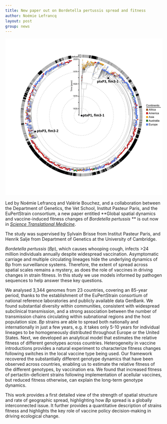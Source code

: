 ```yaml
---
title: New paper out on Bordetella pertussis spread and fitness
author: Noémie Lefrancq
layout: post
group: news
---
```


<img src="/static/img/news/BPertussis_phylo.jpg" alt="BPertussis_phylo" class="img-fluid">

Led by Noémie Lefrancq and Valérie Bouchez, and a collaboration between the Department of Genetics, the Vet School, Institut Pasteur Paris, and the EuPertStrain consortium, a new paper entitled **Global spatial dynamics and vaccine-induced fitness changes of *Bordetella pertussis* ** is out now in [*Science Translational Medicine*](https://www.science.org/doi/10.1126/scitranslmed.abn3253). 

The study was supervised by Sylvain Brisse from Institut Pasteur Paris, and Henrik Salje from Department of Genetics at the University of Cambridge.


*Bordetella pertussis* (*Bp*), which causes whooping cough, infects >24 million individuals annually despite widespread vaccination. Asymptomatic carriage and multiple circulating lineages hide the underlying dynamics of Bp from surveillance systems. Therefore, the extent of spread across spatial scales remains a mystery, as does the role of vaccines in driving changes in strain fitness. In this study we use models informed by pathogen sequences to help answer these key questions.

We analysed 3,344 genomes from 23 countries, covering an 85-year period, thanks to the establishment of the EuPertStrain consortium of national reference laboratories and publicly available data GenBank. We found substantial diversity within communities, consistent with widespread subclinical transmission, and a strong association between the number of transmission chains circulating within subnational regions and the host population size. *Bp* strains are able to spread both nationally and internationally in just a few years, e.g. it takes only 5-10 years for individual lineages to be homogeneously distributed throughout Europe or the United States. Next, we developed an analytical model that estimates the relative fitness of different genotypes across countries. Heterogeneity in vaccine introductions provides a natural experiment to characterize fitness changes following switches in the local vaccine type being used. Our framework recovered the substantially different genotype dynamics that have been observed across countries, enabling us to estimate the relative fitness of the different genotypes, by vaccination era. We found that increased fitness of pertactin-deficient strains following implementation of acellular vaccines, but reduced fitness otherwise, can explain the long-term genotype dynamics. 

This work provides a first detailed view of the strength of spatial structure and rate of geographic spread, highlighting how *Bp* spread is a globally interconnected issue. It further provides a quantitative description of strains fitness and highlights the key role of vaccine policy decision-making in driving ecological change.
